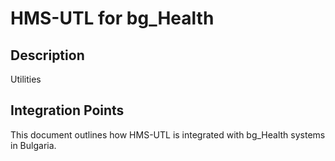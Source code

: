 # HMS-UTL for bg_Health

## Description

Utilities

## Integration Points

This document outlines how HMS-UTL is integrated with bg_Health systems in Bulgaria.
